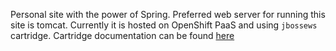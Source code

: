 Personal site with the power of Spring. Preferred web server for running this site is tomcat.
Currently it is hosted on OpenShift PaaS and using `jbossews` cartridge.
Cartridge documentation can be found
[here](https://github.com/openshift/origin-server/tree/master/cartridges/openshift-origin-cartridge-jbossews/README.md)
